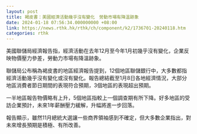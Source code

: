 ```yaml
---
layout: post
title: 褐皮書：美國經濟活動幾乎沒有變化　勞動市場有降溫跡象
date: 2024-01-18 07:56:34.000000000 +08:00
link: https://news.rthk.hk/rthk/ch/component/k2/1736701-20240118.htm
categories: rthk
---
```


美國聯儲局經濟報告指，經濟活動在去年12月至今年1月初幾乎沒有變化，企業反映物價壓力參差，勞動力市場有降溫跡象。

聯儲局公布稱為褐皮書的地區經濟報告提到，12個地區聯儲銀行中，大多數都指經濟活動幾乎沒有變化或沒有變化。報告總結截至1月8日各地經濟情況，大部分地區消費者節日期間的表現符合預期，3個地區的表現超出預期。

一半地區報告物價略有上升，5個地區指較上一個調查期有所下降。好多地區的受訪企業預計，未來1年薪酬壓力緩解，升幅將進一步回落。

報告顯示，雖然11月總統大選讓一些商界領袖感到不確定，但大多數企業指出，對未來增長預期是積極、有所改善。
